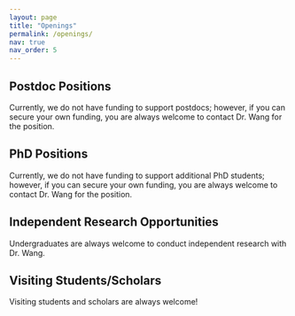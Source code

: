 ```yaml
---
layout: page
title: "Openings"
permalink: /openings/
nav: true
nav_order: 5
---
```


## Postdoc Positions

Currently, we do not have funding to support postdocs; however, if you can secure your own funding, you are always welcome to contact Dr. Wang for the position.

## PhD Positions

Currently, we do not have funding to support additional PhD students; however, if you can secure your own funding, you are always welcome to contact Dr. Wang for the position.

## Independent Research Opportunities

Undergraduates are always welcome to conduct independent research with Dr. Wang.

## Visiting Students/Scholars

Visiting students and scholars are always welcome!

